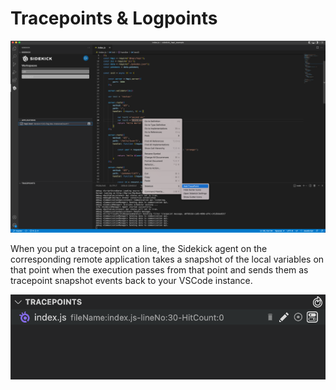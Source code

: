 # Tracepoints & Logpoints





![](../../../.gitbook/assets/tracepoint-actions.png)

When you put a tracepoint on a line, the Sidekick agent on the corresponding remote application takes a snapshot of the local variables on that point when the execution passes from that point and sends them as tracepoint snapshot events back to your VSCode instance.



![](../../../.gitbook/assets/tracepoint-list)
